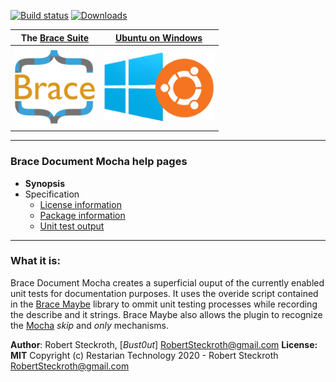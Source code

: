 [![Build status](https://ci.appveyor.com/api/projects/status/4o60w86bofuqi592?svg=true)](https://ci.appveyor.com/project/restarian/brace-document-mocha) [![Downloads](https://img.shields.io/npm/dm/brace_document_mocha.svg?svg=true)](https://npmjs.org/package/brace_document_mocha)

| **The [Brace Suite]** | **[Ubuntu on Windows]**   |
|:---------------------:|:-------------------------:|
| ![Brace logo]         | ![Ubuntu on Windows logo] |         |

[Brace Suite]: https://github.com/restarian/restarian/tree/master/brace/
[Ubuntu on Windows]: https://www.microsoft.com/en-us/store/p/ubuntu/9nblggh4msv6?activetab=pivot%3aoverviewtab

[Ubuntu on Windows logo]: https://raw.githubusercontent.com/restarian/restarian/master/doc/image/ubuntu_windows_logo.png
[Brace logo]: https://raw.githubusercontent.com/restarian/restarian/master/brace/doc/image/brace_logo_small.png


------
### Brace Document Mocha help pages
* **Synopsis**
* Specification
  * [License information](https://github.com/restarian/brace_document_mocha/blob/master/docs/specification/license_information.md)
  * [Package information](https://github.com/restarian/brace_document_mocha/blob/master/docs/specification/package_information.md)
  * [Unit test output](https://github.com/restarian/brace_document_mocha/blob/master/docs/specification/unit_test_output.md)

----

### What it is: 
Brace Document Mocha creates a superficial ouput of the currently enabled unit tests for documentation purposes. It uses the overide script contained in the [Brace Maybe](https://github.com/restarian/brace_maybe) library to ommit unit testing processes while recording the describe and it strings. Brace Maybe also allows the plugin to recognize the [Mocha](https://github.com/search?q=mocha) *skip* and *only* mechanisms.

**Author**: Robert Steckroth, [*Bust0ut*] [<RobertSteckroth@gmail.com>](mailto:robertsteckroth@gmail.com)
**License: MIT**
Copyright (c) Restarian Technology 2020 - Robert Steckroth <RobertSteckroth@gmail.com>
